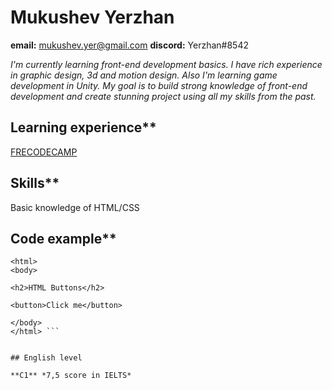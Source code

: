 # Mukushev Yerzhan

**email:** mukushev.yer@gmail.com 
**discord:** Yerzhan#8542

*I'm currently learning front-end development basics. I have rich experience in graphic design, 3d and motion design. Also I'm learning game development in Unity. My goal is to build strong knowledge of front-end development and create stunning project using all my skills from the past.*

## Learning experience**
[FRECODECAMP](https://freecodecamp.org)

## Skills**

Basic knowledge of HTML/CSS

## Code example** 

``` <!DOCTYPE html>
<html>
<body>

<h2>HTML Buttons</h2>

<button>Click me</button>

</body>
</html> ```


## English level  

**C1** *7,5 score in IELTS*